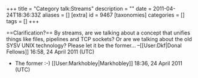 +++
title = "Category talk:Streams"
description = ""
date = 2011-04-24T18:36:33Z
aliases = []
[extra]
id = 9467
[taxonomies]
categories = []
tags = []
+++

==Clarification?==
By streams, are we talking about a concept that unifies things like files, pipelines and TCP sockets? Or are we talking about the old SYSV UNIX technology? Please let it be the former… –[[User:Dkf|Donal Fellows]] 16:58, 24 April 2011 (UTC)

- The former :-)
[[User:Markhobley|Markhobley]] 18:36, 24 April 2011 (UTC)
